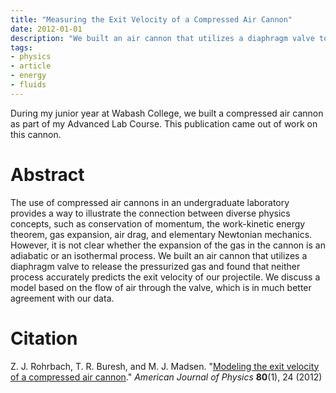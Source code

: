 ```yaml
---
title: "Measuring the Exit Velocity of a Compressed Air Cannon"
date: 2012-01-01
description: "We built an air cannon that utilizes a diaphragm valve to release the pressurized gas and discuss a model based on the flow of air through the valve, which is in decent agreement with our data."
tags:
- physics
- article
- energy
- fluids
---
```


During my junior year at Wabash College, we built a compressed air cannon as part of my Advanced Lab Course.  This publication came out of work on this cannon.

# Abstract

The use of compressed air cannons in an undergraduate laboratory provides a way to illustrate the connection between diverse physics concepts, such as conservation of momentum, the work-kinetic energy theorem, gas expansion, air drag, and elementary Newtonian mechanics. However, it is not clear whether the expansion of the gas in the cannon is an adiabatic or an isothermal process. We built an air cannon that utilizes a diaphragm valve to release the pressurized gas and found that neither process accurately predicts the exit velocity of our projectile. We discuss a model based on the flow of air through the valve, which is in much better agreement with our data.

# Citation

Z. J. Rohrbach, T. R. Buresh, and M. J. Madsen. "[Modeling the exit velocity of a compressed air cannon](https://aapt.scitation.org/doi/abs/10.1119/1.3644253)." _American Journal of Physics_ **80**(1), 24 (2012)